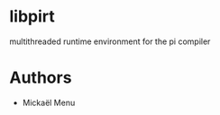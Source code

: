libpirt
=======

multithreaded runtime environment for the pi compiler

Authors
=======
- Mickaël Menu
